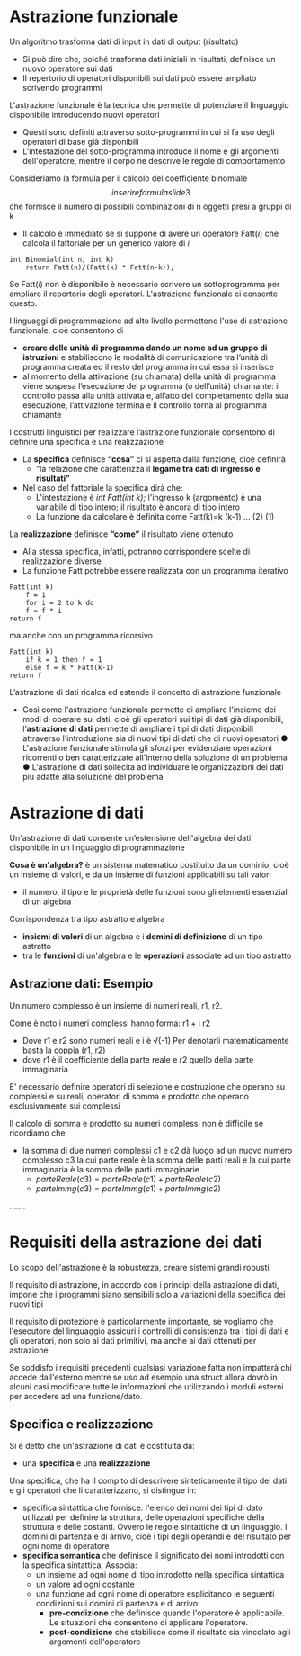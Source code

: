 # Astrazione funzionale

Un algoritmo trasforma dati di input in dati di output (risultato)
* Si può dire che, poiché trasforma dati iniziali in risultati, definisce un nuovo operatore sui dati
* Il repertorio di operatori disponibili sui dati può essere ampliato scrivendo programmi

L'astrazione funzionale è la tecnica che permette di potenziare il linguaggio disponibile introducendo nuovi operatori 
* Questi sono definiti attraverso sotto-programmi in cui si fa uso degli operatori di base già disponibili
* L'intestazione del sotto-programma introduce il nome e gli argomenti dell'operatore, mentre il corpo ne descrive le regole di comportamento


Consideriamo la formula per il calcolo del coefficiente binomiale 
$$
inserire formula slide 3
$$
che fornisce il numero di possibili combinazioni di n oggetti presi a gruppi di k
* Il calcolo è immediato se si suppone di avere un operatore Fatt(*i*) che calcola il fattoriale per un generico valore di *i* 

```
int Binomial(int n, int k) 
	return Fatt(n)/(Fatt(k) * Fatt(n-k));
```


Se Fatt(*i*) non è disponibile è necessario scrivere un sottoprogramma per ampliare il repertorio degli operatori. L'astrazione funzionale ci consente questo.


I linguaggi di programmazione ad alto livello permettono l'uso di astrazione funzionale, cioè consentono di
* **creare delle unità di programma dando un nome ad un gruppo di istruzioni** e stabiliscono le modalità di comunicazione tra l’unità di programma creata ed il resto del programma in cui essa si inserisce
* al momento della attivazione (su chiamata) della unità di programma viene sospesa l’esecuzione del programma (o dell’unità) chiamante: il controllo passa alla unità attivata e, all’atto del completamento della sua esecuzione, l’attivazione termina e il controllo torna al programma chiamante

I costrutti linguistici per realizzare l’astrazione funzionale consentono di definire una specifica e una realizzazione
* La **specifica** definisce **“cosa”** ci si aspetta dalla funzione, cioè definirà
	* “la relazione che caratterizza il **legame tra dati di ingresso e risultati”** 
* Nel caso del fattoriale la specifica dirà che: 
	* L'intestazione è *int Fatt(int k);* l'ingresso k (argomento) è una variabile di tipo intero; il risultato è ancora di tipo intero
	* La funzione da calcolare è definita come Fatt(k)=k (k-1) … (2) (1)


La **realizzazione** definisce **“come”** il risultato viene ottenuto

* Alla stessa specifica, infatti, potranno corrispondere scelte di realizzazione diverse
* La funzione Fatt potrebbe essere realizzata con un programma iterativo 

```
Fatt(int k) 
	f = 1 
	for i = 2 to k do 
	f = f * i 
return f 
```

ma anche con un programma ricorsivo 

```
Fatt(int k) 
	if k = 1 then f = 1 
	else f = k * Fatt(k-1) 
return f
```


L’astrazione di dati ricalca ed estende il concetto di astrazione funzionale

* Così come l'astrazione funzionale permette di ampliare l'insieme dei modi di operare sui dati, cioè gli operatori sui tipi di dati già disponibili, l’**astrazione di dati** permette di ampliare i tipi di dati disponibili attraverso l'introduzione sia di nuovi tipi di dati che di nuovi operatori ● L'astrazione funzionale stimola gli sforzi per evidenziare operazioni ricorrenti o ben caratterizzate all'interno della soluzione di un problema ● L'astrazione di dati sollecita ad individuare le organizzazioni dei dati più adatte alla soluzione del problema
# Astrazione di dati

Un'astrazione di dati consente un’estensione dell'algebra dei dati disponibile in un linguaggio di programmazione

**Cosa è un'algebra?** è un sistema matematico costituito da un dominio, cioè un insieme di valori, e da un insieme di funzioni applicabili su tali valori 
* il numero, il tipo e le proprietà delle funzioni sono gli elementi essenziali di un algebra 

Corrispondenza tra tipo astratto e algebra
* **insiemi di valori** di un algebra e i **domini di definizione** di un tipo astratto
* tra le **funzioni** di un'algebra e le **operazioni** associate ad un tipo astratto

## Astrazione dati: Esempio

Un numero complesso è un insieme di numeri reali, r1, r2.

Come è noto i numeri complessi hanno forma: r1 + i r2 
* Dove r1 e r2 sono numeri reali e i è √(-1) 
Per denotarli matematicamente basta la coppia (r1, r2)
* dove r1 è il coefficiente della parte reale e r2 quello della parte immaginaria

E' necessario definire operatori di selezione e costruzione che operano su complessi e su reali, operatori di somma e prodotto che operano esclusivamente sui complessi

Il calcolo di somma e prodotto su numeri complessi non è difficile se ricordiamo che 
* la somma di due numeri complessi c1 e c2 dà luogo ad un nuovo numero complesso c3 la cui parte reale è la somma delle parti reali e la cui parte immaginaria è la somma delle parti immaginarie
	* $parteReale(c3) = parteReale(c1) + parteReale(c2)$
	* $parteImmg(c3) = parteImmg(c1) + parteImmg(c2)$



.......


# Requisiti della astrazione dei dati

Lo scopo dell'astrazione è la robustezza, creare sistemi grandi robusti 

Il requisito di astrazione, in accordo con i principi della astrazione di dati, impone che i programmi siano sensibili solo a variazioni della specifica dei nuovi tipi

Il requisito di protezione è particolarmente importante, se vogliamo che l'esecutore del linguaggio assicuri i controlli di consistenza tra i tipi di dati e gli operatori, non solo ai dati primitivi, ma anche ai dati ottenuti per astrazione

Se soddisfo i requisiti precedenti qualsiasi variazione fatta non impatterà chi accede dall'esterno mentre se uso ad esempio una struct allora dovrò in alcuni casi modificare tutte le informazioni che utilizzando i moduli esterni per accedere ad una funzione/dato.

## Specifica e realizzazione

Si è detto che un'astrazione di dati è costituita da:
* una **specifica** e una **realizzazione**

Una specifica, che ha il compito di descrivere sinteticamente il tipo dei dati e gli operatori che li caratterizzano, si distingue in: 
* specifica sintattica che fornisce: l'elenco dei nomi dei tipi di dato utilizzati per definire la struttura, delle operazioni specifiche della struttura e delle costanti. Ovvero le regole sintattiche di un linguaggio. I domini di partenza e di arrivo, cioè i tipi degli operandi e del risultato per ogni nome di operatore
* **specifica semantica** che definisce il significato dei nomi introdotti con la specifica sintattica. Associa: 
	* un insieme ad ogni nome di tipo introdotto nella specifica sintattica
	* un valore ad ogni costante
	* una funzione ad ogni nome di operatore esplicitando le seguenti condizioni sui domini di partenza e di arrivo: 
		* **pre-condizione** che definisce quando l'operatore è applicabile. Le situazioni che consentono di applicare l'operatore.
		* **post-condizione** che stabilisce come il risultato sia vincolato agli argomenti dell'operatore

